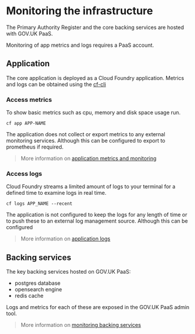 # Monitoring the infrastructure

The Primary Authority Register and the core backing services are hosted with GOV.UK PaaS.

Monitoring of app metrics and logs requires a PaaS account.

## Application

The core application is deployed as a Cloud Foundry application. Metrics and logs can be obtained using the [cf-cli](https://docs.cloudfoundry.org/cf-cli/install-go-cli.html)

### Access metrics

To show basic metrics such as cpu, memory and disk space usage run.

```
cf app APP-NAME
```

The application does not collect or export metrics to any external monitoring services. Although this can be configured to export to prometheus if required.

> More information on [application metrics and monitoring](https://docs.cloud.service.gov.uk/monitoring_apps.html#app-metrics)

### Access logs

Cloud Foundry streams a limited amount of logs to your terminal for a defined time to examine logs in real time.

```
cf logs APP_NAME --recent
```

The application is not configured to keep the logs for any length of time or to push these to an external log management source. Although this can be configured

> More information on [application logs](https://docs.cloud.service.gov.uk/monitoring_apps.html#logs)

## Backing services

The key backing services hosted on GOV.UK PaaS:
* postgres database
* opensearch engine
* redis cache

Logs and metrics for each of these are exposed in the GOV.UK PaaS admin tool.

> More information on [monitoring backing services](https://docs.cloud.service.gov.uk/monitoring_services.html#monitoring-backing-services)
